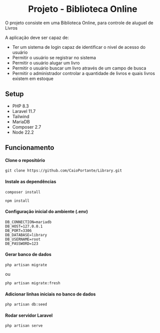 <h1 align='center'>
    Projeto - Biblioteca Online
</h1>

O projeto consiste em uma Biblioteca Online, para controle de aluguel de Livros

A aplicação deve ser capaz de: 
- Ter um sistema de login capaz de identificar o nivel de acesso do usuário
- Permitir o usuário se registrar no sistema
- Permitir o usuário alugar um livro
- Permitir o usuário buscar um livro através de um campo de busca
- Permitir o administrador controlar a quantidade de livros e quais livros existem em estoque

## Setup

- PHP 8.3
- Laravel 11.7
- Tailwind
- MariaDB
- Composer 2.7
- Node 22.2
  
## Funcionamento

#### Clone o repositório

```
git clone https://github.com/CaioPortante/Library.git
```
#### Instale as dependências

```
composer install
```
```
npm install
```
#### Configuração inicial do ambiente (.env)

```
DB_CONNECTION=mariadb
DB_HOST=127.0.0.1
DB_PORT=3306
DB_DATABASE=library
DB_USERNAME=root
DB_PASSWORD=123
```
#### Gerar banco de dados

```
php artisan migrate
```
ou
```
php artisan migrate:fresh
```
#### Adicionar linhas iniciais no banco de dados

```
php artisan db:seed
```
#### Rodar servidor Laravel

```
php artisan serve
```
